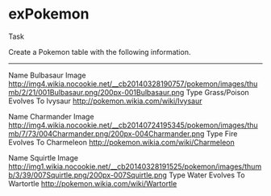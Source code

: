 # exPokemon

Task

Create a Pokemon table with the following information.
______________________________________________________________________________________________________________________________

Name
Bulbasaur
Image
http://img4.wikia.nocookie.net/__cb20140328190757/pokemon/images/thumb/2/21/001Bulbasaur.png/200px-001Bulbasaur.png
Type
Grass/Poison
Evolves To
Ivysaur
http://pokemon.wikia.com/wiki/Ivysaur

Name
Charmander
Image
http://img4.wikia.nocookie.net/__cb20140724195345/pokemon/images/thumb/7/73/004Charmander.png/200px-004Charmander.png
Type
Fire
Evolves To
Charmeleon
http://pokemon.wikia.com/wiki/Charmeleon

Name
Squirtle
Image
http://img1.wikia.nocookie.net/__cb20140328191525/pokemon/images/thumb/3/39/007Squirtle.png/200px-007Squirtle.png
Type
Water
Evolves To
Wartortle
http://pokemon.wikia.com/wiki/Wartortle
